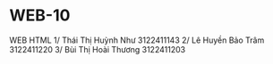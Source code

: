 # WEB-10
WEB HTML 
1/ Thái Thị Huỳnh Như 3122411143
2/ Lê Huyền Bảo Trâm 3122411220
3/ Bùi Thị Hoài Thương 3122411203
